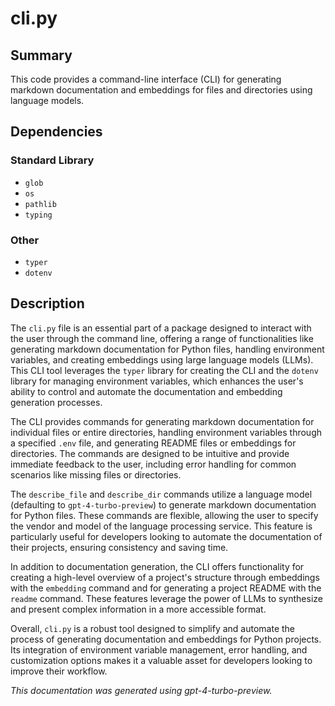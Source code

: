 # cli.py

## Summary
This code provides a command-line interface (CLI) for generating markdown documentation and embeddings for files and directories using language models.

## Dependencies

### Standard Library
- `glob`
- `os`
- `pathlib`
- `typing`

### Other
- `typer`
- `dotenv`

## Description
The `cli.py` file is an essential part of a package designed to interact with the user through the command line, offering a range of functionalities like generating markdown documentation for Python files, handling environment variables, and creating embeddings using large language models (LLMs). This CLI tool leverages the `typer` library for creating the CLI and the `dotenv` library for managing environment variables, which enhances the user's ability to control and automate the documentation and embedding generation processes.

The CLI provides commands for generating markdown documentation for individual files or entire directories, handling environment variables through a specified `.env` file, and generating README files or embeddings for directories. The commands are designed to be intuitive and provide immediate feedback to the user, including error handling for common scenarios like missing files or directories.

The `describe_file` and `describe_dir` commands utilize a language model (defaulting to `gpt-4-turbo-preview`) to generate markdown documentation for Python files. These commands are flexible, allowing the user to specify the vendor and model of the language processing service. This feature is particularly useful for developers looking to automate the documentation of their projects, ensuring consistency and saving time.

In addition to documentation generation, the CLI offers functionality for creating a high-level overview of a project's structure through embeddings with the `embedding` command and for generating a project README with the `readme` command. These features leverage the power of LLMs to synthesize and present complex information in a more accessible format.

Overall, `cli.py` is a robust tool designed to simplify and automate the process of generating documentation and embeddings for Python projects. Its integration of environment variable management, error handling, and customization options makes it a valuable asset for developers looking to improve their workflow.

*This documentation was generated using gpt-4-turbo-preview.*